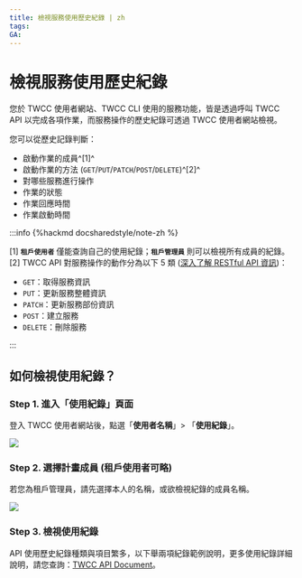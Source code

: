 ```yaml
---
title: 檢視服務使用歷史紀錄 | zh
tags:
GA:
---
```



# 檢視服務使用歷史紀錄

您於 TWCC 使用者網站、TWCC CLI 使用的服務功能，皆是透過呼叫 TWCC API 以完成各項作業，而服務操作的歷史紀錄可透過 TWCC 使用者網站檢視。

您可以從歷史記錄判斷：

- 啟動作業的成員^[1]^
- 啟動作業的方法 (`GET`/`PUT`/`PATCH`/`POST`/`DELETE`)^[2]^
- 對哪些服務進行操作
- 作業的狀態
- 作業回應時間
- 作業啟動時間

:::info
{%hackmd docsharedstyle/note-zh %}

[1] **`租戶使用者`** 僅能查詢自己的使用紀錄；**`租戶管理員`** 則可以檢視所有成員的紀錄。
[2] TWCC API 對服務操作的動作分為以下 5 類 ([<ins>深入了解 RESTful API 資訊</ins>](https://zh.wikipedia.org/wiki/%E8%A1%A8%E7%8E%B0%E5%B1%82%E7%8A%B6%E6%80%81%E8%BD%AC%E6%8D%A2))：
- `GET`：取得服務資訊
- `PUT`：更新服務整體資訊
- `PATCH`：更新服務部份資訊
- `POST`：建立服務
- `DELETE`：刪除服務

:::


## 如何檢視使用紀錄？

### Step 1. 進入「使用紀錄」頁面

登入 TWCC 使用者網站後，點選「**使用者名稱**」> 「**使用紀錄**」。

![](https://cos.twcc.ai/SYS-MANUAL/uploads/upload_645207cc9ccf3e11a9fe98183549b3a6.png)

### Step 2. 選擇計畫成員 (租戶使用者可略)

若您為租戶管理員，請先選擇本人的名稱，或欲檢視紀錄的成員名稱。

![](https://cos.twcc.ai/SYS-MANUAL/uploads/upload_96e7fb16ab8f6b92582ea3f752063e91.png)

### Step 3. 檢視使用紀錄

API 使用歷史紀錄種類與項目繁多，以下舉兩項紀錄範例說明，更多使用紀錄詳細說明，請您查詢：[TWCC API Document](https://man.twcc.ai/@twccdocs/api-main-zh)。




